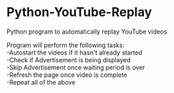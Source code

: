 # Python-YouTube-Replay
Python program to automatically replay YouTube videos

Program will perform the following tasks:
  <br>-Autostart the videos if it hasn't already started
  <br>-Check if Advertisement is being displayed
  <br>-Skip Advertisement once waiting period is over
  <br>-Refresh the page once video is complete
  <br>-Repeat all of the above
